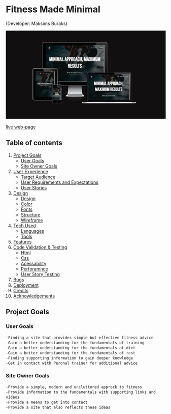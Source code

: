 # Fitness Made Minimal
(Developer: Maksims Buraks)

![Mockup image](docs/am-i-responsive.png)

[live web-page](https://maksimb96.github.io/FitnessMadeMinimal/)

## Table of contents

1. [Project Goals](#project-goals)
    * [User Goals](#user-goals)
    * [Site Owner Goals](#site-owner-goals)
2. [User Experience](#user-experience)
    * [Target Audience](#target-audience)
    * [User Requirements and Expectations](#user-requirements-and-expectations)
    * [User Stories](#user-stories)
3. [Design](#design)
    * [Design](#design-choices)
    * [Color](#colors)
    * [Fonts](#font)
    * [Structure](#structure)
    * [Wireframe](#wire-frame)
4. [Tech Used](#tech)
    * [Languages](#languages)
    * [Tools](#tools)
5. [Features](#features)
6. [Code Validation & Testing](#validation)
    * [Html](#html-val)
    * [Css](#css-val)
    * [Acessability](#ac-val)
    * [Perforamnce](#per-val)
    * [User Story Testing](#user-story-test)
7. [Bugs](#bugs)
8. [Deployment](#deploy)
9. [Credits](#credit)
10. [Acknowledgements](#Ackno)

## Project Goals

### User Goals
    -Finding a site that provides simple but effective fitness advice
    -Gain a better understanding for the fundamentals of training
    -Gain a better understanding for the fundamentals of diet
    -Gain a better understanding for the fundamentals of rest
    -Finding supporting information to gain deeper knowledge
    -Get in contact with Peronal trainer for additional advice

### Site Owner Goals
    -Provide a simple, modern and uncluttered approck to fitness
    -Provide information to the fundamentals with supporting links and videos
    -Provide a means to get into contact
    -Provide a site that also reflects these ideas

    




